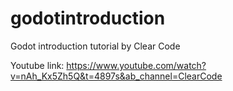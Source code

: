 # godotintroduction
Godot introduction tutorial by Clear Code

Youtube link: https://www.youtube.com/watch?v=nAh_Kx5Zh5Q&t=4897s&ab_channel=ClearCode
